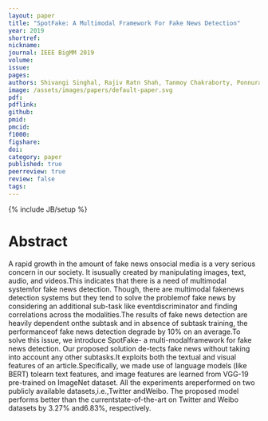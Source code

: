 ```yaml
---
layout: paper
title: "SpotFake: A Multimodal Framework For Fake News Detection"
year: 2019
shortref: 
nickname: 
journal: IEEE BigMM 2019
volume: 
issue: 
pages: 
authors: Shivangi Singhal, Rajiv Ratn Shah, Tanmoy Chakraborty, Ponnurangam Kumaraguru, Shin'ichi Satoh
image: /assets/images/papers/default-paper.svg 
pdf: 
pdflink: 
github:
pmid: 
pmcid: 
f1000: 
figshare: 
doi: 
category: paper
published: true
peerreview: true
review: false
tags: 
---
```

{% include JB/setup %}

# Abstract

A  rapid  growth  in  the  amount  of  fake  news  onsocial  media  is  a  very  serious  concern  in  our  society.  It  isusually created by manipulating images, text, audio, and videos.This   indicates   that   there   is   a   need   of   multimodal   systemfor  fake  news  detection.  Though,  there  are  multimodal  fakenews  detection  systems  but  they  tend  to  solve  the  problemof  fake  news  by  considering  an  additional  sub-task  like  eventdiscriminator  and  finding  correlations  across  the  modalities.The  results  of  fake  news  detection  are  heavily  dependent  onthe subtask and in absence of subtask training, the performanceof  fake  news  detection  degrade  by  10%  on  an  average.To  solve  this  issue,  we  introduce  SpotFake-  a  multi-modalframework for fake news detection. Our proposed solution de-tects fake news without taking into account any other subtasks.It  exploits  both  the  textual  and  visual  features  of  an  article.Specifically,  we  made  use  of  language  models  (like  BERT)  tolearn text features, and image features are learned from VGG-19  pre-trained  on  ImageNet  dataset.  All  the  experiments  areperformed on two publicly available datasets,i.e.,Twitter andWeibo. The proposed model performs better than the currentstate-of-the-art  on  Twitter  and  Weibo  datasets  by  3.27%  and6.83%,  respectively.
